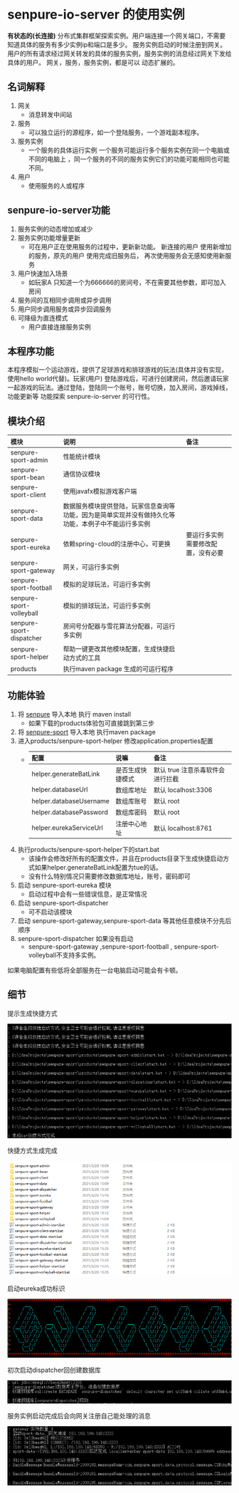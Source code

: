 # senpure-io-server 的使用实例

 **有状态的(长连接)** 分布式集群框架探索实例。用户端连接一个网关端口，不需要知道具体的服务有多少实例ip和端口是多少。
服务实例启动的时候注册到网关。用户的所有请求经过网关转发的具体的服务实例，服务实例的消息经过网关下发给具体的用户。
 网关，服务，服务实例，都是可以 动态扩展的。

## 名词解释

1. 网关
   + 消息转发中间站
2. 服务
    + 可以独立运行的源程序，如一个登陆服务，一个游戏副本程序。
3. 服务实例 
    + 一个服务的具体运行实例 一个服务可能运行多个服务实例在同一个电脑或不同的电脑上
    ，同一个服务的不同的服务实例它们的功能可能相同也可能不同。
4. 用户
   + 使用服务的人或程序    


## senpure-io-server功能

1. 服务实例的动态增加或减少
2. 服务实例功能增量更新
   + 可在用户正在使用服务的过程中，更新新功能。 新连接的用户
   使用新增加的服务，原先的用户 使用完成旧服务后， 再次使用服务会无感知使用新服务
3. 用户快速加入场景   
   + 如玩家A 只知道一个为666666的房间号，不在需要其他参数，即可加入房间
4. 服务间的互相同步调用或异步调用    
5. 用户同步调用服务或异步回调服务   
6. 可降级为直连模式 
   + 用户直接连接服务实例
    
## 本程序功能

本程序模拟一个运动游戏，提供了足球游戏和排球游戏的玩法(具体并没有实现，使用hello world代替)。玩家(用户)
登陆游戏后，可进行创建房间，然后邀请玩家一起游戏的玩法。通过登陆，登陆同一个账号，账号切换，加入房间，游戏掉线，功能更新等
功能探索 senpure-io-server 的可行性。

## 模块介绍

|     模块   | 说明                                                             | 备注             |
|:------------|:--------------------------------------------------------------------|:-----------------|
|senpure-sport-admin|性能统计模块||
|senpure-sport-bean|通信协议模块||
|senpure-sport-client|使用javafx模拟游戏客户端||
|senpure-sport-data|数据服务模块提供登陆，玩家信息查询等功能，因为是简单实现并没有做持久化等功能，本例子中不能运行多实例||
|senpure-sport-eureka|依赖spring-cloud的注册中心，可更换|要运行多实例需要修改配置，没有必要|
|senpure-sport-gateway|网关，可运行多实例||
|senpure-sport-football|模拟的足球玩法，可运行多实例||
|senpure-sport-volleyball|模拟的排球玩法，可运行多实例||
|senpure-sport-dispatcher|房间号分配器与雪花算法分配器，可运行多实例||
|senpure-sport-helper|帮助一键更改其他模块配置，生成快捷启动方式的工具||
|products|执行maven package 生成的可运行程序||

## 功能体验

1. 将 [senpure](https://github.com/senpure/senpure) 导入本地 执行 maven install
   + 如果下载的products体验包可直接跳到第三步
2. 将 [senpure-sport](https://github.com/senpure/senpure-sprot) 导入本地 执行maven package
3. 进入products/senpure-sport-helper 修改application.properties配置
   + |     配置   | 说嘛                                                              | 备注             |
     |:------------|:--------------------------------------------------------------------|:-----------------|
     |helper.generateBatLink | 是否生成快捷模式|默认 true 注意杀毒软件会进行拦截|
     |helper.databaseUrl | 数组库地址|默认 localhost:3306|
     |helper.databaseUsername | 数组库账号|默认 root|
     |helper.databasePassword | 数组库密码|默认 root|
     |helper.eurekaServiceUrl | 注册中心地址|默认 localhost:8761|
4. 执行products/senpure-sport-helper下的start.bat
   + 该操作会修改好所有的配置文件，并且在products目录下生成快捷启动方式如果helper.generateBatLink配置为tue的话。
   + 没有什么特别情况只需要修改数据库地址，账号，密码即可
5. 启动 senpure-sport-eureka 模块
   + 启动过程中会有一些错误信息，是正常情况
6. 启动 senpure-sport-dispatcher 
   + 可不启动该模块
7. 启动 senpure-sport-gateway,senpure-sport-data 等其他任意模块不分先后顺序
8. senpure-sport-dispatcher 如果没有启动
   + senpure-sport-gateway ,senpure-sport-football , senpure-sport-volleyball不支持多实例。
    
如果电脑配置有些低将全部服务在一台电脑启动可能会有卡顿。

## 细节

 提示生成快捷方式

![生成快捷方式](resources/images/helper.png "helper")

快捷方式生成完成

![快捷方式生成完成](resources/images/bat-link.png "bat-link")

启动eureka成功标识

![eureka](resources/images/success.png "eureka-success")

初次启动dispatcher回创建数据库

![create-database](resources/images/create-database.png "create-database")

服务实例启动完成后会向网关注册自己能处理的消息

![register-message](resources/images/register-message.png "register-message")





    

   

